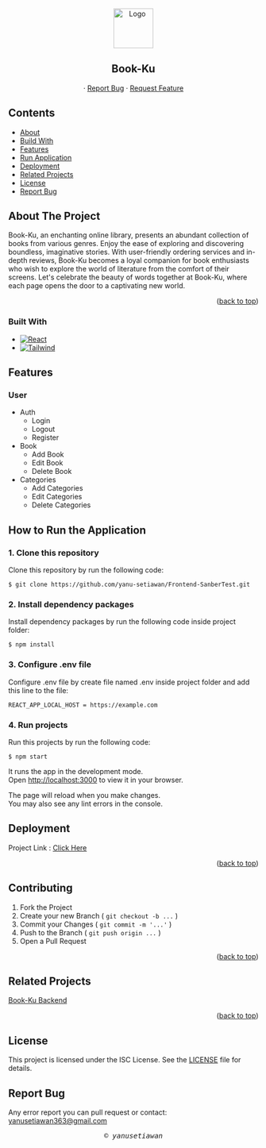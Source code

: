 <a id="readme-top"></a>

<!-- PROJECT LOGO -->
<br />
<div align="center">
  <a href="#">
    <img src="./public/favicon.ico" alt="Logo" width="80" height="80">
  </a>

  <h2 align="center">Book-Ku</h2>

  <p align="center">
    ·
    <a href="#">Report Bug</a>
    ·
    <a href="#">Request Feature</a>
  </p>
</div>

## Contents

- [About](#about-the-project)
- [Build With](#build-with)
- [Features](#features)
- [Run Application](#how-to-run-the-application)
- [Deployment](#deployment)
- [Related Projects](#related-projects)
- [License](#license)
- [Report Bug](#report-bug)

## About The Project

<!-- ![Product Name Screen Shot][product-screenshot] -->

Book-Ku, an enchanting online library, presents an abundant collection of books from various genres. Enjoy the ease of exploring and discovering boundless, imaginative stories. With user-friendly ordering services and in-depth reviews, Book-Ku becomes a loyal companion for book enthusiasts who wish to explore the world of literature from the comfort of their screens. Let's celebrate the beauty of words together at Book-Ku, where each page opens the door to a captivating new world.

<p align="right">(<a href="#readme-top">back to top</a>)</p>

### Built With

- [![React][React.js]][React-url]
- [![Tailwind][Tailwind-CSS]][Tailwind-url]

## Features

### User

- Auth
  - Login
  - Logout
  - Register
- Book
  - Add Book
  - Edit Book
  - Delete Book
- Categories
  - Add Categories
  - Edit Categories
  - Delete Categories

## How to Run the Application

### 1. Clone this repository

Clone this repository by run the following code:

```
$ git clone https://github.com/yanu-setiawan/Frontend-SanberTest.git
```

### 2. Install dependency packages

Install dependency packages by run the following code inside project folder:

```
$ npm install
```

### 3. Configure .env file

Configure .env file by create file named .env inside project folder and add this line to the file:

```
REACT_APP_LOCAL_HOST = https://example.com

```

### 4. Run projects

Run this projects by run the following code:

```
$ npm start
```

It runs the app in the development mode.\
Open [http://localhost:3000](http://localhost:3000) to view it in your browser.

The page will reload when you make changes.\
You may also see any lint errors in the console.

## Deployment

Project Link : [Click Here](https://coffee-shop-react-app-tawny.vercel.app/)

<p align="right">(<a href="#readme-top">back to top</a>)</p>

## Contributing

1. Fork the Project
2. Create your new Branch ( `git checkout -b ...` )
3. Commit your Changes ( `git commit -m '...'` )
4. Push to the Branch ( `git push origin ...` )
5. Open a Pull Request

<p align="right">(<a href="#readme-top">back to top</a>)</p>

## Related Projects

[Book-Ku Backend](https://github.com/yanu-setiawan/Backend-SanberTest.git)

<p align="right">(<a href="#readme-top">back to top</a>)</p>

## License

This project is licensed under the ISC License. See the [LICENSE](LICENSE) file for details.

## Report Bug

Any error report you can pull request
or contact: <yanusetiawan363@gmail.com>

<p align="center"> <samp><i>&copy; yanusetiawan </i></samp> </p>

[React.js]: https://img.shields.io/badge/React-20232A?style=for-the-badge&logo=react&logoColor=61DAFB
[React-url]: https://reactjs.org/
[Tailwind-CSS]: https://img.shields.io/badge/tailwindcss-%2338B2AC.svg?style=for-the-badge&logo=tailwind-css&logoColor=white
[Tailwind-url]: https://tailwindcss.com/
